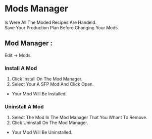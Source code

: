 ﻿# Mods Manager 
Is Were All The Moded Recipes Are Handeld.
<br/>
Save Your Production Plan Before Changing Your Mods.

## Mod Manager :
Edit -> Mods

### Install A Mod

1. Click Install On The Mod Manager.
2. Select Your A SFP Mod And Click Open.

- Your Mod Will Be Installed.

### Uninstall A Mod

1. Select The Mod In The Mod Manager That You Whant To Remove.
1. Click Uninstall On The Mod Manager.

- Your Mod Will Be Uninstalled.